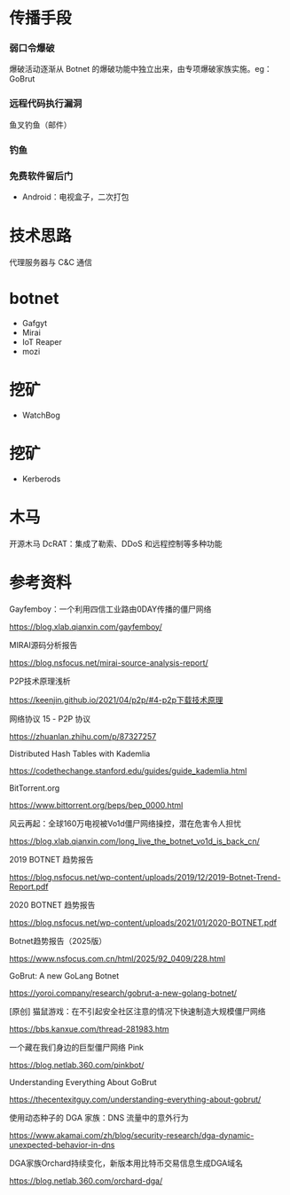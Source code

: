 # 传播手段

### 弱口令爆破

爆破活动逐渐从 Botnet 的爆破功能中独立出来，由专项爆破家族实施。eg：GoBrut

### 远程代码执行漏洞

鱼叉钓鱼（邮件）

### 钓鱼

### 免费软件留后门

- Android：电视盒子，二次打包

# 技术思路

代理服务器与 C&C 通信

# botnet

- Gafgyt
- Mirai
- IoT Reaper 
- mozi

# 挖矿

- WatchBog

# 挖矿

- Kerberods


# 木马

开源木马 DcRAT：集成了勒索、DDoS 和远程控制等多种功能

# 参考资料


Gayfemboy：一个利用四信工业路由0DAY传播的僵尸网络

https://blog.xlab.qianxin.com/gayfemboy/

MIRAI源码分析报告

https://blog.nsfocus.net/mirai-source-analysis-report/

P2P技术原理浅析

https://keenjin.github.io/2021/04/p2p/#4-p2p下载技术原理

网络协议 15 - P2P 协议

https://zhuanlan.zhihu.com/p/87327257

Distributed Hash Tables with Kademlia

https://codethechange.stanford.edu/guides/guide_kademlia.html

BitTorrent.org

https://www.bittorrent.org/beps/bep_0000.html

风云再起：全球160万电视被Vo1d僵尸网络操控，潜在危害令人担忧

https://blog.xlab.qianxin.com/long_live_the_botnet_vo1d_is_back_cn/

2019 BOTNET 趋势报告

https://blog.nsfocus.net/wp-content/uploads/2019/12/2019-Botnet-Trend-Report.pdf

2020 BOTNET 趋势报告

https://blog.nsfocus.net/wp-content/uploads/2021/01/2020-BOTNET.pdf

Botnet趋势报告（2025版）

https://www.nsfocus.com.cn/html/2025/92_0409/228.html

GoBrut: A new GoLang Botnet

https://yoroi.company/research/gobrut-a-new-golang-botnet/

[原创] 猫鼠游戏：在不引起安全社区注意的情况下快速制造大规模僵尸网络

https://bbs.kanxue.com/thread-281983.htm

一个藏在我们身边的巨型僵尸网络 Pink

https://blog.netlab.360.com/pinkbot/

Understanding Everything About GoBrut

https://thecentexitguy.com/understanding-everything-about-gobrut/

使用动态种子的 DGA 家族：DNS 流量中的意外行为

https://www.akamai.com/zh/blog/security-research/dga-dynamic-unexpected-behavior-in-dns

DGA家族Orchard持续变化，新版本用比特币交易信息生成DGA域名

https://blog.netlab.360.com/orchard-dga/